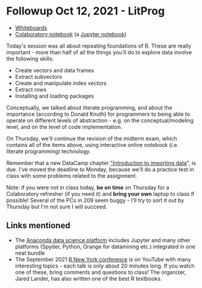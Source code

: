 
# Followup Oct 12, 2021 - LitProg

-   [Whiteboards](https://drive.google.com/drive/folders/1jMzKWroneUX8n1jnLtB413osHRU4gibo?usp=sharing)
-   [Colaboratory notebook](https://github.com/birkenkrahe/dsc101/blob/main/tests/Midterm_problems.ipynb) (a [Jupyter notebook](https://jupyter.org/))

Today's session was all about repeating foundations of R. These are
really important - more than half of all the things you'll do to
explore data involve the following skills:

-   Create vectors and data frames
-   Extract subvectors
-   Create and manipulate index vectors
-   Extract rows
-   Installing and loading packages

Conceptually, we talked about literate programming, and about the
importance (according to Donald Knuth) for programmers to being
able to operate on different levels of abstraction - e.g. on the
conceptual/modeling level, and on the level of code implementation.

On Thursday, we'll continue the revision of the midterm exam, which
contains all of the items above, using interactive online notebook
(i.e. literate programming) technology.

Remember that a new DataCamp chapter ["Introduction to importing
data](https://app.datacamp.com/groups/data-science-methods-and-tools/assignments)", is due. I've moved the deadline to Monday, because we'll do
a practice test in class with some problems related to the
assignment.

Note: if you were not in class today, **be on time** on Thursday for
a Colaboratory refresher (if you need it) and **bring your own**
laptop to class if possible! Several of the PCs in 209 seem buggy -
I'll try to sort it out by Thursday but I'm not sure I will
succeed.


## Links mentioned

-   The [Anaconda data science platform](https://www.anaconda.com/) includes Jupyter and many
    other platforms (Spyder, Python, Orange for datamining etc.)
    integrated in one neat bundle
-   The September 2021 [R New York conference](https://youtube.com/playlist?list=PLlzRFZmxVl9RVwRP6WKOUXTiRMFkF2cPF) is on YouTube with many
    interesting topics - each talk is only about 20 minutes long. If
    you watch one of these, bring comments and questions to class!
    The organizer, Jared Lander, has also written one of the best R
    textbooks.

